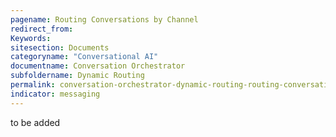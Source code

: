 ```yaml
---
pagename: Routing Conversations by Channel
redirect_from:
Keywords:
sitesection: Documents
categoryname: "Conversational AI"
documentname: Conversation Orchestrator
subfoldername: Dynamic Routing
permalink: conversation-orchestrator-dynamic-routing-routing-conversations-by-channel.html
indicator: messaging
---
```


to be added